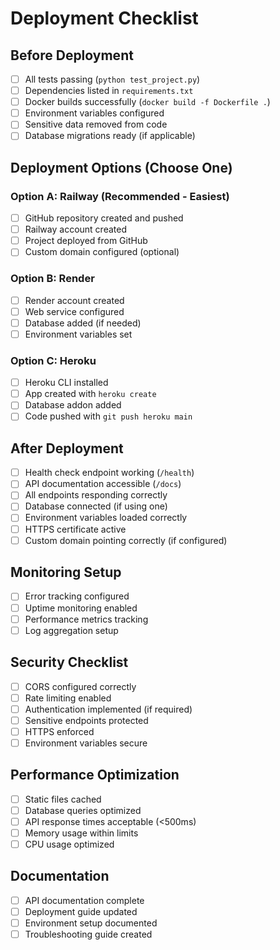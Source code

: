 # Deployment Checklist

## Before Deployment

- [ ] All tests passing (`python test_project.py`)
- [ ] Dependencies listed in `requirements.txt`
- [ ] Docker builds successfully (`docker build -f Dockerfile .`)
- [ ] Environment variables configured
- [ ] Sensitive data removed from code
- [ ] Database migrations ready (if applicable)

## Deployment Options (Choose One)

### Option A: Railway (Recommended - Easiest)
- [ ] GitHub repository created and pushed
- [ ] Railway account created
- [ ] Project deployed from GitHub
- [ ] Custom domain configured (optional)

### Option B: Render
- [ ] Render account created
- [ ] Web service configured
- [ ] Database added (if needed)
- [ ] Environment variables set

### Option C: Heroku
- [ ] Heroku CLI installed
- [ ] App created with `heroku create`
- [ ] Database addon added
- [ ] Code pushed with `git push heroku main`

## After Deployment

- [ ] Health check endpoint working (`/health`)
- [ ] API documentation accessible (`/docs`)
- [ ] All endpoints responding correctly
- [ ] Database connected (if using one)
- [ ] Environment variables loaded correctly
- [ ] HTTPS certificate active
- [ ] Custom domain pointing correctly (if configured)

## Monitoring Setup

- [ ] Error tracking configured
- [ ] Uptime monitoring enabled
- [ ] Performance metrics tracking
- [ ] Log aggregation setup

## Security Checklist

- [ ] CORS configured correctly
- [ ] Rate limiting enabled
- [ ] Authentication implemented (if required)
- [ ] Sensitive endpoints protected
- [ ] HTTPS enforced
- [ ] Environment variables secure

## Performance Optimization

- [ ] Static files cached
- [ ] Database queries optimized
- [ ] API response times acceptable (<500ms)
- [ ] Memory usage within limits
- [ ] CPU usage optimized

## Documentation

- [ ] API documentation complete
- [ ] Deployment guide updated
- [ ] Environment setup documented
- [ ] Troubleshooting guide created